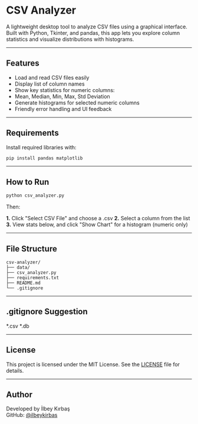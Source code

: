 # CSV Analyzer

A lightweight desktop tool to analyze CSV files using a graphical interface.  
Built with Python, Tkinter, and pandas, this app lets you explore column statistics and visualize distributions with histograms.

---

## Features

- Load and read CSV files easily
- Display list of column names
- Show key statistics for numeric columns:
- Mean, Median, Min, Max, Std Deviation
- Generate histograms for selected numeric columns
- Friendly error handling and UI feedback

---

## Requirements

Install required libraries with:

```bash
pip install pandas matplotlib
```

---

## How to Run

```bash
python csv_analyzer.py
```
Then:

**1.** Click "Select CSV File" and choose a .csv
**2.** Select a column from the list
**3.** View stats below, and click "Show Chart" for a histogram (numeric only)

---

## File Structure

```
csv-analyzer/
├── data/
├── csv_analyzer.py
├── requirements.txt
├── README.md
└── .gitignore
```

---

## .gitignore Suggestion
*.csv
*.db

---

## License

This project is licensed under the MIT License. See the [LICENSE](https://github.com/ilbeykirbas/expense-app/blob/main/LICENSE) file for details.

---

## Author

Developed by İlbey Kırbaş  
GitHub: [@ilbeykirbas](https://github.com/ilbeykirbas)

